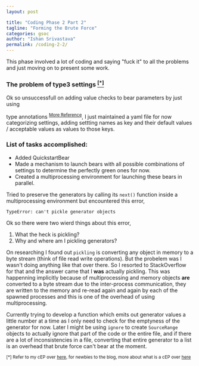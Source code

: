 ```yaml
---
layout: post

title: "Coding Phase 2 Part 2"
tagline: "Forming the Brute Force"
categories: gsoc
author: "Ishan Srivastava"
permalink: /coding-2-2/
---
```


This phase involved a lot of coding and saying "fuck it" to all the problems
and just moving on to present some work.

### The problem of type3 settings **[<sup>[*]</sup>](#help)**

Ok so unsuccessfull on adding value checks to bear parameters by just using

type annotations <sup>[More Reference](https://www.dowhatucant.com/coding-2-1/#type_annotations)</sup>, I just maintained a yaml
file for now categorizing settings, adding settting names as key and their default values / acceptable
values as values to those keys.

### List of tasks accomplished:

* Added QuickstartBear
* Made a mechanism to launch bears with all possible combinations of settings to determine the perfectly green
  ones for now. 
* Created a multiprocessing environment for launching these bears in parallel.

Tried to preserve the generators by calling its `next()` function inside a multiprocessing environment
but encountered this error, 
```
TypeError: can't pickle generator objects
```
Ok so there were two wierd things about this error,
1. What the heck is pickling?
2. Why and where am I pickling generators?

On researching I found out `pickling` is converting any object in memory to a byte stream (think of
file read write operations). But the probelem was I wasn't doing anything like that over there. So
I resorted to StackOverflow for that and the answer came that I **was** actually pickling. This was
happenning implicitly because of multiprocessing and memory objects **are** converted to a byte stream due
to the inter-process communication, they are written to the memory and re-read again and again by each
of the spawned processes and this is one of the overhead of using multiprocessing.

Currently trying to develop a function which emits out generator values a little number at a time as I only
need to check for the emptyness of the generator for now. Later I might be using `ignore` to create `SourceRange` objects to actually ignore that part of the code or the entire file, and if there are a lot of
inconsistencies in a file, converting that entire generator to a list is an overhead that brute force can't
bear at the moment.


<sup><a name="help"></a>[*] Refer to my cEP over [here](https://github.com/coala/cEPs/blob/master/cEP-0022.md), for newbies to the blog, more about what is a cEP
over
[here](https://www.dowhatucant.com/the-bonding-phase/#so-how-am-i-gonna-do-it)
</sup>
